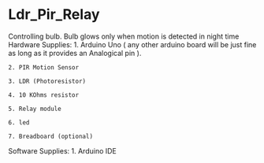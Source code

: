 # Ldr_Pir_Relay
Controlling bulb. Bulb glows only when motion is detected in night time
Hardware Supplies:
    1. Arduino Uno ( any other arduino board will be just fine as long as it provides an Analogical pin ).

    2. PIR Motion Sensor

    3. LDR (Photoresistor)

    4. 10 KOhms resistor

    5. Relay module

    6. led

    7. Breadboard (optional)

Software Supplies:
    1. Arduino IDE
